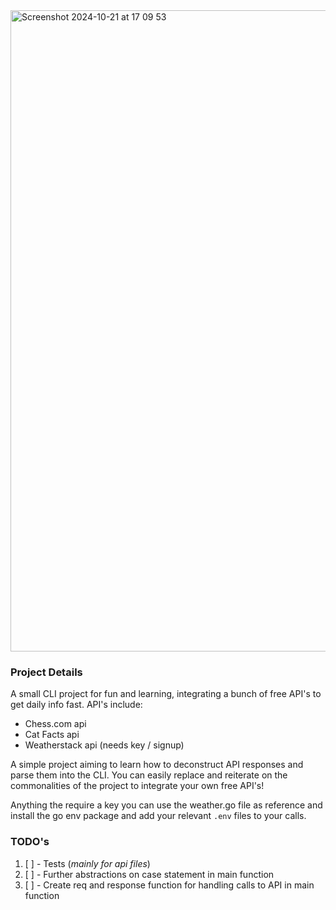 <img width="1026" alt="Screenshot 2024-10-21 at 17 09 53" src="https://github.com/user-attachments/assets/da38961b-2936-42d3-86ae-b5241186753a">

### Project Details

A small CLI project for fun and learning, integrating a bunch of free API's to get daily info fast. 
API's include:
- Chess.com api
- Cat Facts api
- Weatherstack api (needs key / signup)

A simple project aiming to learn how to deconstruct API responses and parse them into the CLI. You can easily replace and reiterate on the commonalities of the project to integrate your own free API's!

Anything the require a key you can use the weather.go file as reference and install the go env package and add your relevant `.env` files to your calls.

### TODO's
1. [ ] - Tests (*mainly for api files*)
2. [ ] - Further abstractions on case statement in main function
3. [ ] - Create req and response function for handling calls to API in main function
